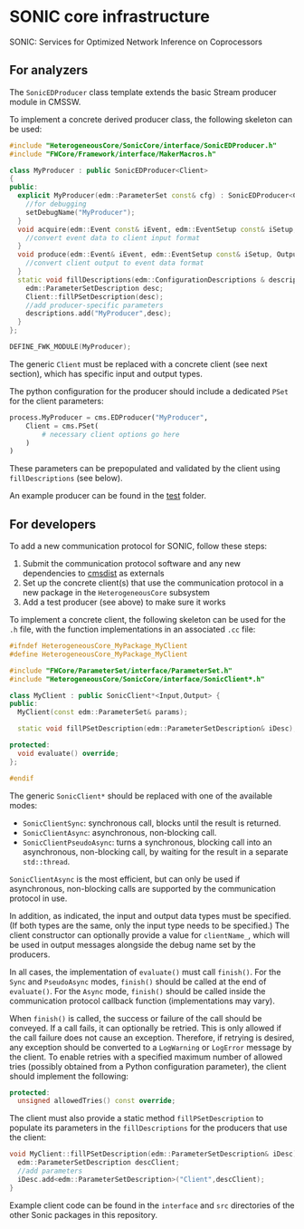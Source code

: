 # SONIC core infrastructure

SONIC: Services for Optimized Network Inference on Coprocessors

## For analyzers

The `SonicEDProducer` class template extends the basic Stream producer module in CMSSW.

To implement a concrete derived producer class, the following skeleton can be used:
```cpp
#include "HeterogeneousCore/SonicCore/interface/SonicEDProducer.h"
#include "FWCore/Framework/interface/MakerMacros.h"

class MyProducer : public SonicEDProducer<Client>
{
public:
  explicit MyProducer(edm::ParameterSet const& cfg) : SonicEDProducer<Client>(cfg) {
    //for debugging
    setDebugName("MyProducer");
  }
  void acquire(edm::Event const& iEvent, edm::EventSetup const& iSetup, Input& iInput) override {
    //convert event data to client input format
  }
  void produce(edm::Event& iEvent, edm::EventSetup const& iSetup, Output const& iOutput) override {
    //convert client output to event data format
  }
  static void fillDescriptions(edm::ConfigurationDescriptions & descriptions) {
    edm::ParameterSetDescription desc;
    Client::fillPSetDescription(desc);
    //add producer-specific parameters
    descriptions.add("MyProducer",desc);
  }
};

DEFINE_FWK_MODULE(MyProducer);
```

The generic `Client` must be replaced with a concrete client (see next section), which has specific input and output types.

The python configuration for the producer should include a dedicated `PSet` for the client parameters:
```python
process.MyProducer = cms.EDProducer("MyProducer",
    Client = cms.PSet(
        # necessary client options go here
    )
)
```
These parameters can be prepopulated and validated by the client using `fillDescriptions` (see below).

An example producer can be found in the [test](./test) folder.

## For developers

To add a new communication protocol for SONIC, follow these steps:
1. Submit the communication protocol software and any new dependencies to [cmsdist](https://github.com/cms-sw/cmsdist) as externals
2. Set up the concrete client(s) that use the communication protocol in a new package in the `HeterogeneousCore` subsystem
3. Add a test producer (see above) to make sure it works

To implement a concrete client, the following skeleton can be used for the `.h` file, with the function implementations in an associated `.cc` file:
```cpp
#ifndef HeterogeneousCore_MyPackage_MyClient
#define HeterogeneousCore_MyPackage_MyClient

#include "FWCore/ParameterSet/interface/ParameterSet.h"
#include "HeterogeneousCore/SonicCore/interface/SonicClient*.h"

class MyClient : public SonicClient*<Input,Output> {
public:
  MyClient(const edm::ParameterSet& params);

  static void fillPSetDescription(edm::ParameterSetDescription& iDesc);

protected:
  void evaluate() override;
};

#endif
```

The generic `SonicClient*` should be replaced with one of the available modes:
* `SonicClientSync`: synchronous call, blocks until the result is returned.
* `SonicClientAsync`: asynchronous, non-blocking call.
* `SonicClientPseudoAsync`: turns a synchronous, blocking call into an asynchronous, non-blocking call, by waiting for the result in a separate `std::thread`.

`SonicClientAsync` is the most efficient, but can only be used if asynchronous, non-blocking calls are supported by the communication protocol in use.

In addition, as indicated, the input and output data types must be specified.
(If both types are the same, only the input type needs to be specified.)
The client constructor can optionally provide a value for `clientName_`,
which will be used in output messages alongside the debug name set by the producers.

In all cases, the implementation of `evaluate()` must call `finish()`.
For the `Sync` and `PseudoAsync` modes, `finish()` should be called at the end of `evaluate()`.
For the `Async` mode, `finish()` should be called inside the communication protocol callback function (implementations may vary).

When `finish()` is called, the success or failure of the call should be conveyed.
If a call fails, it can optionally be retried. This is only allowed if the call failure does not cause an exception.
Therefore, if retrying is desired, any exception should be converted to a `LogWarning` or `LogError` message by the client.
To enable retries with a specified maximum number of allowed tries (possibly obtained from a Python configuration parameter), the client should implement the following:
```cpp
protected:
  unsigned allowedTries() const override;
```

The client must also provide a static method `fillPSetDescription` to populate its parameters in the `fillDescriptions` for the producers that use the client:
```cpp
void MyClient::fillPSetDescription(edm::ParameterSetDescription& iDesc) {
  edm::ParameterSetDescription descClient;
  //add parameters
  iDesc.add<edm::ParameterSetDescription>("Client",descClient);
}
```

Example client code can be found in the `interface` and `src` directories of the other Sonic packages in this repository.
